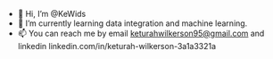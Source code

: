 - 👋 Hi, I’m @KeWids
- 🌱 I’m currently learning data integration and machine learning. 
- 📫 You can reach me by email keturahwilkerson95@gmail.com and linkedin linkedin.com/in/keturah-wilkerson-3a1a3321a


